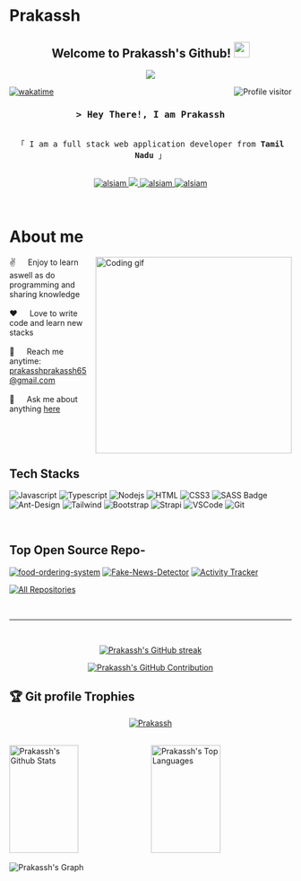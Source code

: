 # Prakassh


<h2 align="center">
  Welcome to Prakassh's Github!
  <img src="https://media.giphy.com/media/hvRJCLFzcasrR4ia7z/giphy.gif" width="28">
</h2>



<p align="center">
  <a href="https://github.com/Prakassh1"><img src="https://readme-typing-svg.herokuapp.com/?lines=Self%20Taught%20Programmer;Front%20End%20Developer;1.5%2B%20years%20of%20coding%20experience;Always%20learning%20new%20things&center=true&width=380&height=45"></a>
</p>

 

<a href="https://komarev.com/ghpvc/?username=prakassh1">
  <img align="right" src="https://komarev.com/ghpvc/?username=prakassh1&label=Visitors&color=0e75b6&style=flat" alt="Profile visitor" />
</a>


[![wakatime](https://wakatime.com/badge/user/018e13ec-9d2f-4b76-bb37-f8f3f3f16e4a/project/018e13f4-d57f-41f4-bf53-8ea6e40a30b1.svg)](https://wakatime.com/badge/user/018e13ec-9d2f-4b76-bb37-f8f3f3f16e4a/project/018e13f4-d57f-41f4-bf53-8ea6e40a30b1)

<!-- Intro  -->
<h3 align="center">
        <samp>&gt; Hey There!, I am
                <b><a target="_blank">Prakassh</a></b>
        </samp>
</h3>


<p align="center"> 
  <samp>
    <br>
    「 I am a full stack web application developer from <b>Tamil Nadu</b> 」
    <br>
    <br>
  </samp>
</p>


<p align="center">
 <a href="https://www.linkedin.com/in/prakassh-ks-1733271b1/" target="_blank">
  <img src="https://img.shields.io/badge/LinkedIn-0077B5?style=for-the-badge&logo=linkedin&logoColor=white" alt="alsiam"/>
 </a>
 <a href="https://x.com/prakassh1/" target="_blank">
  <img src="https://img.shields.io/badge/Twitter-1DA1F2?style=for-the-badge&logo=twitter&logoColor=white" />
 </a>
 <a href="https://instagram.com/_prakassh_/" target="_blank">
  <img src="https://img.shields.io/badge/Instagram-fe4164?style=for-the-badge&logo=instagram&logoColor=white" alt="alsiam" />
 </a> 
 <a href="https://www.facebook.com/prakassh.sport.5/" target="_blank">
  <img src="https://img.shields.io/badge/Facebook-20BEFF?&style=for-the-badge&logo=facebook&logoColor=white" alt="alsiam"  />
  </a> 
</p>
<br />

<!-- About Section -->
 # About me
 
<p>
 <img align="right" width="350" src="/assets/programmer.gif" alt="Coding gif" />
  
 ✌️ &emsp; Enjoy to learn aswell as do programming and sharing knowledge <br/><br/>
 ❤️ &emsp; Love to write code and learn new stacks<br/><br/>
 📧 &emsp; Reach me anytime: prakasshprakassh65@gmail.com<br/><br/>
 💬 &emsp; Ask me about anything [here](https://github.com/Prakassh1/Prakassh/issues)

</p>
<br/>
<br/>
<br/>

## Tech Stacks

![Javascript](https://img.shields.io/badge/Javascript-F0DB4F?style=for-the-badge&labelColor=black&logo=javascript&logoColor=F0DB4F)
![Typescript](https://img.shields.io/badge/Typescript-007acc?style=for-the-badge&labelColor=black&logo=typescript&logoColor=007acc)
![Nodejs](https://img.shields.io/badge/Nodejs-3C873A?style=for-the-badge&labelColor=black&logo=node.js&logoColor=3C873A)
![HTML](https://img.shields.io/badge/HTML5-E34F26?style=for-the-badge&logo=html5&logoColor=white)
![CSS3](https://img.shields.io/badge/CSS3-1572B6?style=for-the-badge&logo=css3&logoColor=white)
![SASS Badge](https://img.shields.io/badge/Sass-CC6699?style=for-the-badge&logo=sass&logoColor=white)
![Ant-Design](https://img.shields.io/badge/AntDesign-0170FE?style=for-the-badge&logo=antdesign&logoColor=white)
![Tailwind](https://img.shields.io/badge/Tailwind_CSS-092749?style=for-the-badge&logo=tailwindcss&logoColor=06B6D4&labelColor=000000)
![Bootstrap](https://img.shields.io/badge/Bootstrap-563D7C?style=for-the-badge&logo=bootstrap&logoColor=white)
![Strapi](https://img.shields.io/badge/strapi-2E7EEA?style=for-the-badge&logo=strapi&logoColor=white)
![VSCode](https://img.shields.io/badge/Visual_Studio-0078d7?style=for-the-badge&logo=visual%20studio&logoColor=white)
![Git](https://img.shields.io/badge/Git-F05032?style=for-the-badge&logo=git&logoColor=white)

<br/>

## Top Open Source Repo-
[![food-ordering-system](https://github-readme-stats.vercel.app/api/pin/?username=Prakassh1&repo=food-ordering-system&border_color=7F3FBF&bg_color=0D1117&title_color=C9D1D9&text_color=8B949E&icon_color=7F3FBF)](https://github.com/Prakassh1/food-ordering-system)
[![Fake-News-Detector](https://github-readme-stats.vercel.app/api/pin/?username=Prakassh1&repo=Fake-News-Detector&border_color=7F3FBF&bg_color=0D1117&title_color=C9D1D9&text_color=8B949E&icon_color=7F3FBF)](https://github.com/Prakassh1/Fake-News-Detector)
[![Activity Tracker](https://github-readme-stats.vercel.app/api/pin/?username=Prakassh1&repo=Activity-Tracker&border_color=7F3FBF&bg_color=0D1117&title_color=C9D1D9&text_color=8B949E&icon_color=7F3FBF)](https://github.com/Prakassh1/Activity-Tracker)


<p align="left">
  <a href="https://github.com/prakassh1?tab=repositories" target="_blank"><img alt="All Repositories" title="All Repositories" src="https://img.shields.io/badge/-All%20Repos-2962FF?style=for-the-badge&logo=koding&logoColor=white"/></a>
</p>

<br/>
<hr/>
<br/>

<p align="center">
  <a href="https://github.com/Prakassh1">
    <img src="https://github-readme-streak-stats.herokuapp.com/?user=Prakassh1&theme=radical&border=7F3FBF&background=0D1117" alt="Prakassh's GitHub streak"/>
  </a>
</p>

<p align="center">
  <a href="https://github.com/Prakassh1">
    <img src="https://github-profile-summary-cards.vercel.app/api/cards/profile-details?username=Prakassh1&theme=radical" alt="Prakassh's GitHub Contribution"/>
  </a>
</p>

## :trophy: Git profile Trophies 
 
<p align="center"> <a href="https://github.com/ryo-ma/github-profile-trophy"><img src="https://github-profile-trophy.vercel.app/?username=Prakassh1&layout=compact&theme=algolia" alt="Prakassh" /></a> </p> <br>


<a> 
    <a href="https://github.com/Prakassh1"><img alt="Prakassh's Github Stats" src="https://denvercoder1-github-readme-stats.vercel.app/api?username=Prakassh1&show_icons=true&count_private=true&theme=react&border_color=7F3FBF&bg_color=0D1117&title_color=F85D7F&icon_color=F8D866" height="192px" width="49.5%"/></a>
  <a href="https://github.com/Prakassh1"><img alt="Prakassh's Top Languages" src="https://denvercoder1-github-readme-stats.vercel.app/api/top-langs/?username=Prakassh1&langs_count=8&layout=compact&theme=react&border_color=7F3FBF&bg_color=0D1117&title_color=F85D7F&icon_color=F8D866" height="192px" width="49.5%"/></a>
  <br/>
</a>


![Prakassh's Graph](https://github-readme-activity-graph.vercel.app/graph?username=Prakassh1&custom_title=Prakassh's%20GitHub%20Activity%20Graph&bg_color=0D1117&color=7F3FBF&line=7F3FBF&point=7F3FBF&area_color=FFFFFF&title_color=FFFFFF&area=true)




